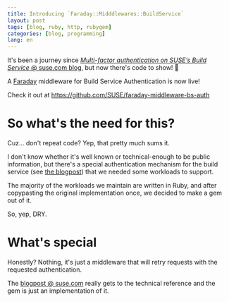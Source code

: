 ```yaml
---
title: Introducing `Faraday::Midddlewares::BuildService`
layout: post
tags: [blog, ruby, http, rubygem]
categories: [blog, programming]
lang: en
---
```


It's been a journey since [_Multi-factor authentication on SUSE’s Build
Service_ @ suse.com blog][suse-com-mfa-on-bs], but now there's code to show! 🎉

A [Faraday][faraday] middleware for Build Service Authentication is now live!

Check it out at https://github.com/SUSE/faraday-middleware-bs-auth

<!--more-->

# So what's the need for this?

Cuz... don't repeat code? Yep, that pretty much sums it.

I don't know whether it's well known or technical-enough to be public
information, but there's a special authentication mechanism for the build
service (see [the blogpost][suse-com-mfa-on-bs]) that we needed some workloads
to support.

The majority of the workloads we maintain are written in Ruby, and after
copypasting the original implementation once, we decided to make a gem out of
it.

So, yep, DRY.

# What's special

Honestly? Nothing, it's just a middleware that will retry requests with the
requested authentication.

The [blogpost @ suse.com][suse-com-mfa-on-bs] really gets to the technical
reference and the gem is just an implementation of it.

[suse-com-mfa-on-bs]: https://www.suse.com/c/multi-factor-authentication-on-suses-build-service/
[faraday]: https://github.com/lostisland/faraday
